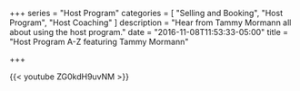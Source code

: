 +++
series = "Host Program"
categories = [
  "Selling and Booking",
  "Host Program",
  "Host Coaching"
]
description = "Hear from Tammy Mormann all about using the host program."
date = "2016-11-08T11:53:33-05:00"
title = "Host Program A-Z featuring Tammy Mormann"

+++

{{< youtube ZG0kdH9uvNM >}}
